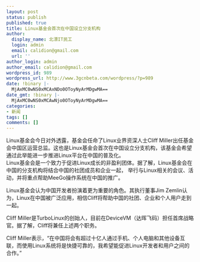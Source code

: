 ```yaml
---
layout: post
status: publish
published: true
title: Linux基金会首次在中国设立分支机构
author:
  display_name: 北漂IT民工
  login: admin
  email: calidion@gmail.com
  url: ''
author_login: admin
author_email: calidion@gmail.com
wordpress_id: 989
wordpress_url: http://www.3gcnbeta.com/wordpress/?p=989
date: !binary |-
  MjAxMC0wNS0xMCAxNDo0OToyNyArMDgwMA==
date_gmt: !binary |-
  MjAxMC0wNS0xMCAwNjo0OToyNyArMDgwMA==
categories:
- 新闻
tags: []
comments: []
---
```

<p>Linux基金会今日对外透露，基金会任命了Linux业界资深人士Cliff Miller出任基金会中国区运营总监。这也是Linux基金会首次在中国设立分支机构，该基金会希望通过此举能进一步推进Linux平台在中国的普及化。<br />
Linux基金会是一个致力于促进Linux成长的非盈利团体。据了解，Linux基金会在中国的分支机构将结合中国的社团成员和企业一起， 举行与Linux相关的会议、活动，并将重点帮助MeeGo操作系统在中国的推广。</p>
<p>Linux基金会认为中国开发者扮演着更为重要的角色。其执行董事Jim Zemlin认为，Linux在中国被广泛应用，相信Cliff将帮助中国的社团、企业和个人用户走到一起。</p>
<p>Cliff Miller是TurboLinux的创始人，目前在DeviceVM（达晖飞码）担任首席战略官。据了解，Cliff将兼任上述两个职务。</p>
<p>Cliff Miller表示，&ldquo;在中国将会有超过十亿人通过手机、个人电脑和其他设备互联，而使用Linux系统将是快捷可靠的，我希望能促进Linux开发者和用户之间的合作。&rdquo;</p>
